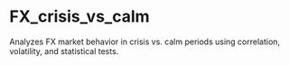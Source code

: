 # FX_crisis_vs_calm
Analyzes FX market behavior in crisis vs. calm periods using correlation, volatility, and statistical tests.
